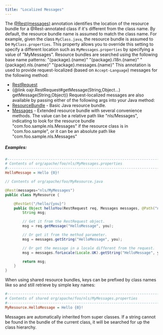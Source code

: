 ```yaml
---
title: "Localized Messages"
---
```


The [@Rest(messages)](../apidocs/org/apache/juneau/rest/annotation/Rest.html#messages) annotation identifies the location of the resource bundle
for a @Rest-annotated class if it's different from the class name.
By default, the resource bundle name is assumed to match the class name.  For example, given the class
`MyClass.java`, the resource bundle is assumed to be `MyClass.properties`.  This property
allows you to override this setting to specify a different location such as `MyMessages.properties` by
specifying a value of "MyMessages".
Resource bundles are searched using the following base name patterns:
"\{package\}.\{name\}"
"\{package\}.i18n.\{name\}"
"\{package\}.nls.\{name\}"
"\{package\}.messages.\{name\}"
This annotation is used to provide request-localized (based on `Accept-Language`) messages for the following method:
- [RestRequest](../apidocs/org/apache/juneau/rest/RestRequest.html)
- \{@link oajr.RestRequest#getMessage(String,Object...) getMessage(String,Object)\}
Request-localized messages are also available by passing either of the following args into your Java method:
- [ResourceBundle](../apidocs/java/util/ResourceBundle.html) - Basic Java resource bundle.
- [Messages](../apidocs/org/apache/juneau/cp/Messages.html) - Extended resource bundle with several convenience methods.
The value can be a relative path like "nls/Messages", indicating to look for the resource bundle
"com.foo.sample.nls.Messages" if the resource class is in "com.foo.sample", or it can be an
absolute path like "com.foo.sample.nls.Messages"
##### Examples:
```ini
#--------------------------------------------------------------------------------
# Contents of org/apache/foo/nls/MyMessages.properties
#--------------------------------------------------------------------------------
HelloMessage = Hello {0}!
```
```java
// Contents of org/apache/foo/MyResource.java

@Rest(messages="nls/MyMessages")
public class MyResource {

    @RestGet("/hello/{you}")
    public Object helloYou(RestRequest req, Messages messages, @Path("name") String you) {
        String msg;

        // Get it from the RestRequest object.
        msg = req.getMessage("HelloMessage", you);

        // Or get it from the method parameter.
        msg = messages.getString("HelloMessage", you);

        // Or get the message in a locale different from the request.
        msg = messages.forLocale(Locale.UK).getString("HelloMessage", you);

        return msg;
    }
}
```
When using shared resource bundles, keys can be prefixed by class names like so and still retrieve by simple
key names:
```ini
#--------------------------------------------------------------------------------
# Contents of shared org/apache/foo/nls/MyMessages.properties
#--------------------------------------------------------------------------------
MyResource.HelloMessage = Hello {0}!
```
Messages are automatically inherited from super classes.  If a string cannot be found in the bundle of the current
class, it will be searched for up the class hierarchy.
